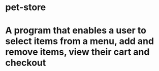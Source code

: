 # pet-store

# A program that enables a user to select items from a menu, add and remove items, view their cart and checkout
